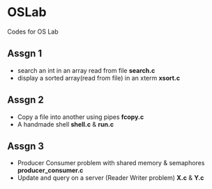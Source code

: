 # OSLab
Codes for OS Lab

## Assgn 1
* search an int in an array read from file **search.c**
* display a sorted array(read from file) in an xterm **xsort.c**

## Assgn 2
* Copy a file into another using pipes **fcopy.c**
* A handmade shell **shell.c** &  **run.c**

## Assgn 3
* Producer Consumer problem with shared memory & semaphores **producer_consumer.c**
* Update and query on a server (Reader Writer problem) **X.c** & **Y.c**
